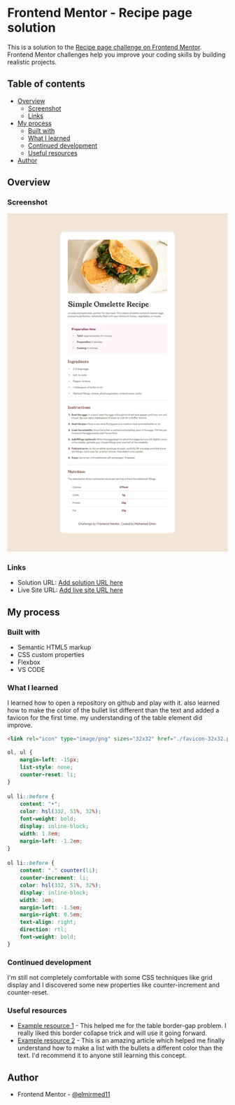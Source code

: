 # Frontend Mentor - Recipe page solution

This is a solution to the [Recipe page challenge on Frontend Mentor](https://www.frontendmentor.io/challenges/recipe-page-KiTsR8QQKm). Frontend Mentor challenges help you improve your coding skills by building realistic projects. 

## Table of contents

- [Overview](#overview)
  - [Screenshot](#screenshot)
  - [Links](#links)
- [My process](#my-process)
  - [Built with](#built-with)
  - [What I learned](#what-i-learned)
  - [Continued development](#continued-development)
  - [Useful resources](#useful-resources)
- [Author](#author)

## Overview

### Screenshot

![](./screenshot.jpg)

### Links

- Solution URL: [Add solution URL here](https://www.frontendmentor.io/solutions/css-counters-and-pseudoelements-SpoOTBxFHy)
- Live Site URL: [Add live site URL here](https://recipe-page-main11.netlify.app)

## My process

### Built with

- Semantic HTML5 markup
- CSS custom properties
- Flexbox
- VS CODE

### What I learned

I learned how to open a repository on github and play with it.
also learned how to make the color of the bullet list different than the text and added a favicon for the first time.
my understanding of the table element did improve.

```html
<link rel="icon" type="image/png" sizes="32x32" href="./favicon-32x32.png">
```
```css
ol, ul {
    margin-left: -15px;
    list-style: none;
    counter-reset: li;
}

ul li::before {
    content: "•";
    color: hsl(332, 51%, 32%);
    font-weight: bold;
    display: inline-block; 
    width: 1.8em;
    margin-left: -1.2em;
}

ol li::before {
    content: "." counter(li);
    counter-increment: li; 
    color: hsl(332, 51%, 32%);
    display: inline-block; 
    width: 1em; 
    margin-left: -1.5em;
    margin-right: 0.5em; 
    text-align: right; 
    direction: rtl;
    font-weight: bold;
}
```

### Continued development

I'm still not completely comfortable with some CSS techniques like grid display and I discovered some new properties like counter-increment and counter-reset.


### Useful resources

- [Example resource 1](https://stackoverflow.com/questions/13624276/how-to-separate-table-rows-with-a-line) - This helped me for the table border-gap problem. I really liked this border collapse trick and will use it going forward.
- [Example resource 2](https://www.w3.org/Style/Examples/007/color-bullets.en.html) - This is an amazing article which helped me finally understand how to make a list with the bullets a different color than the text. I'd recommend it to anyone still learning this concept.


## Author

- Frontend Mentor - [@elmirmed11](https://www.frontendmentor.io/profile/elmirmed11)

